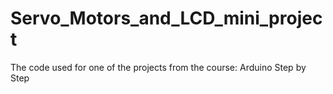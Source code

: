 # Servo_Motors_and_LCD_mini_project
The code used for one of the projects from the course: Arduino Step by Step 
